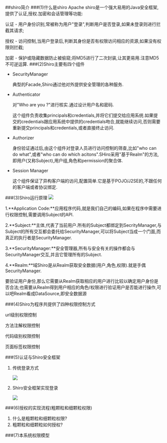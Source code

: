 ##shiro简介
###(1)什么是shiro
Apache shiro是一个强大易用的Java安全框架,提供了认证,授权.加密和会话管理等功能:

认证 - 用户身份识别,常被称为用户"登录",判断用户是否登录,如果未登录则进行拦截其请求;

授权 - 访问控制,当用户登录后,判断其身份是否有权限访问相应的资源,如果没有权限则拦截;

加密 - 保护或隐藏数据防止被偷窥;将MD5进行了二次封装,让其更易用.注意MD5不可逆运算.
###(2)Shiro主要有四个组件
* SecurityManager
	
	典型的Facade,Shiro通过他对外提供安全管理的各种服务.
* Authenticator
	
	对"Who are you ?"进行核实.通过设计用户名和密码.
	
	这个组件负责收集principals和credentials,并将它们提交给应用系统.如果提交的credentials跟应用系统中提供的credentials吻合,就能继续访问,否则需要重新提交principals和credentials,或者直接终止访问.
	
* Authorizer

	身份验证通过后,由这个组件对登录人员进行访问控制的筛查,比如"who can do what",或者"who can do which acitons".SHiro采用"基于Realm"的方法,即用户(又称Subject),用户组,角色和permission的聚合体.
	
* Session Manager
	
	这个组件保证了异构客户端的访问,配置简单.它是基于POJO/J2SE的,不跟任何的客户端或者协议绑定.
	
###(3)Shiro运行原理
![](图片路径)

1.**Application Code:**应用程序代码,就是我们自己的编码,如果在程序中需要进行权限控制,需要调用Subject的API.

2.**Subject:**主体,代表了当前用户.所有的Subject都绑定到SecrityManager,与Subject的所有交互都会委托给SecurityManager,可以将Subject当成一个门面,而真正的执行者是SecurityManager.

3.**SecurityManager:**安全管理器,所有与安全有关的操作都会与SecurityManager交互,并且它管理所有的Subject.

4.**Realm:**域Shiro是从Realm获取安全数据(用户,角色,权限).就是手偶SecurityManager.

要验证用户身份,那么它需要从Realm获取相应的用户进行比较以确定用户身份是否合法;也需要从Realm得到用户相应的角色/权限进行验证用户是否能进行操作,可以吧Realm看成DataSource,即安全数据源

###(4)Shiro为程序共提供了四种权限控制方式

url级别权限控制

方法注解权限控制

代码级别权限控制

页面标签权限控制

###(5)认证与Shiro安全框架

1. 传统登录方式

	![](图片链接)

2. Shiro安全框架实现登录

	![](图片链接)
	
###(6)授权的实现流程(粗颗粒和细颗粒权限)

1. 什么是粗颗粒和细颗粒权限?
2. 粗颗粒和细颗粒如何授权?

###(7)本系统权限模型
